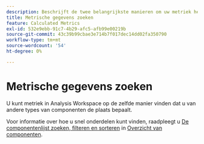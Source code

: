 ```yaml
---
description: Beschrijft de twee belangrijkste manieren om uw metriek het sorteren en het filtreren te vinden.
title: Metrische gegevens zoeken
feature: Calculated Metrics
exl-id: 532e9ebb-91c7-4b29-afc5-afb99e00219b
source-git-commit: 43c39b99cbae3e714b7f017dec14dd02fa350790
workflow-type: tm+mt
source-wordcount: '54'
ht-degree: 0%

---
```


# Metrische gegevens zoeken

U kunt metriek in Analysis Workspace op de zelfde manier vinden dat u van andere types van componenten de plaats bepaalt.

Voor informatie over hoe u snel onderdelen kunt vinden, raadpleegt u [De componentenlijst zoeken, filteren en sorteren](https://experienceleague.adobe.com/docs/analytics/analyze/analysis-workspace/components/analysis-workspace-components.html?lang=nl-NL#search%2C-filter%2C-and-sort-the-component-list) in [Overzicht van componenten](/help/analyze/analysis-workspace/components/analysis-workspace-components.md).
